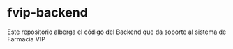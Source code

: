 # fvip-backend
Este repositorio alberga el código del Backend que da soporte al sistema de Farmacia VIP
